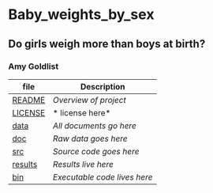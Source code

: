 # Baby_weights_by_sex
## Do girls weigh more than boys at birth?
### Amy Goldlist


| file   | Description |
|--------|-------------|
| [README](README.md) |   *Overview of project*    |
| [LICENSE](LICENSE.md) |   * license here*    |
| [data](data) | *All documents go here* |
| [doc](doc) | *Raw data goes here* |
| [src](src) | *Source code goes here* |
| [results](results) | *Results live here* |
| [bin](bin) | *Executable code lives here* |
